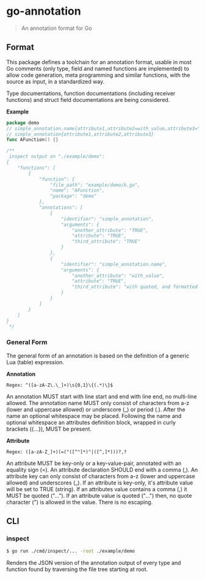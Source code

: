 # go-annotation
> An annotation format for Go

## Format

This package defines a toolchain for an annotation format, usable in most Go comments (only type, field and named
functions are implemented) to allow code generation, meta programming and similar functions, with the source as input,
in a standardized way.

Type documentations, function documentations (including receiver functions) and struct field documentations are being
considered.

**Example**

```go
package demo
// simple_annotation.name{attribute1,attribute2=with_value,attribute3="with quoted, and formatted value"}
// simple_annotation{attribute1,attribute2,attribute3}
func AFunction() {}

/**
 inspect output on "./example/demo":
{
	"functions": [
		{
			"function": {
				"file_path": "example/demo/b.go",
				"name": "AFunction",
				"package": "demo"
			},
			"annotations": [
				{
					"identifier": "simple_annotation",
					"arguments": {
						"another_attribute": "TRUE",
						"attribute": "TRUE",
						"third_attribute": "TRUE"
					}
				},
				{
					"identifier": "simple_annotation.name",
					"arguments": {
						"another_attribute": "with_value",
						"attribute": "TRUE",
						"third_attribute": "with quoted, and formatted value"
					}
				}
			]
		}
	]
}
 */
```

### General Form

The general form of an annotation is based on the definition of a generic Lua (table) expression. 

**Annotation**

```
Regex: ^([a-zA-Z\.\_]+)\s{0,1}\{(.*)\}$
```

An annotation MUST start with line start and end with line end, no multi-line allowed.
The annotation name MUST only consist of characters from a-z (lower and uppercase allowed) or underscore (_) or
period (.).
After the name an optional whitespace may be placed.
Following the name and optional whitespace an attributes definition block, wrapped in curly brackets ({...}), MUST be
present.

**Attribute**

```
Regex: ([a-zA-Z_]+)(=("([^"]*)"|([^,]*)))?,?
```

An attribute MUST be key-only or a key-value-pair, annotated with an equality sign (=).
An attribute declaration SHOULD end with a comma (,).
An attribute key can only consist of characters from a-z (lower and uppercase allowed) and underscores (_).
If an attribute is key-only, it's attribute value will be set to TRUE (string).
If an attributes value contains a comma (,) it MUST be quoted ("..."). 
If an attribute value is quoted ("...") then, no quote character (") is allowed in the value. There is no escaping.

## CLI

### inspect

```bash
$ go run ./cmd/inspect/... -root ./example/demo
```

Renders the JSON version of the annotation output of every type and function found by traversing the file tree starting
at root.